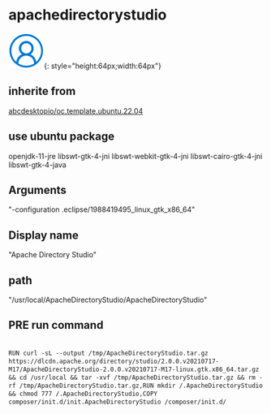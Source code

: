 # apachedirectorystudio
![account.svg](/applications/icons/account.svg){: style="height:64px;width:64px"}
## inherite from
[abcdesktopio/oc.template.ubuntu.22.04](abcdesktopio/oc.template.ubuntu.22.04.md)
## use ubuntu package
openjdk-11-jre libswt-gtk-4-jni libswt-webkit-gtk-4-jni libswt-cairo-gtk-4-jni libswt-gtk-4-java
## Arguments
"-configuration .eclipse/1988419495_linux_gtk_x86_64"
## Display name
"Apache Directory Studio"
## path
"/usr/local/ApacheDirectoryStudio/ApacheDirectoryStudio"
## PRE run command

```

RUN curl -sL --output /tmp/ApacheDirectoryStudio.tar.gz https://dlcdn.apache.org/directory/studio/2.0.0.v20210717-M17/ApacheDirectoryStudio-2.0.0.v20210717-M17-linux.gtk.x86_64.tar.gz && cd /usr/local && tar -xvf /tmp/ApacheDirectoryStudio.tar.gz && rm -rf /tmp/ApacheDirectoryStudio.tar.gz,RUN mkdir /.ApacheDirectoryStudio && chmod 777 /.ApacheDirectoryStudio,COPY composer/init.d/init.ApacheDirectoryStudio /composer/init.d/
```

